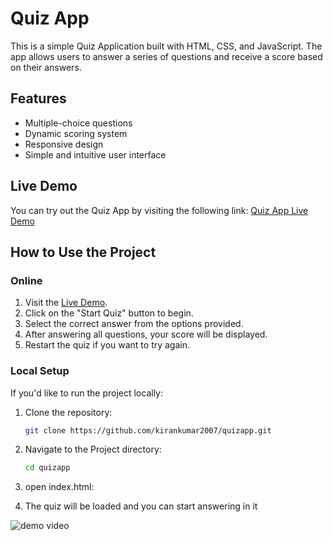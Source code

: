 # Quiz App

This is a simple Quiz Application built with HTML, CSS, and JavaScript. The app allows users to answer a series of questions and receive a score based on their answers.

## Features

- Multiple-choice questions
- Dynamic scoring system
- Responsive design
- Simple and intuitive user interface

## Live Demo

You can try out the Quiz App by visiting the following link:
[Quiz App Live Demo](https://kirankumar2007.github.io/Maze-Game/)

## How to Use the Project

### Online

1. Visit the [Live Demo](https://kirankumar2007.github.io/Maze-Game/).
2. Click on the "Start Quiz" button to begin.
3. Select the correct answer from the options provided.
4. After answering all questions, your score will be displayed.
5. Restart the quiz if you want to try again.

### Local Setup

If you'd like to run the project locally:

1. Clone the repository:
   ```bash
   git clone https://github.com/kirankumar2007/quizapp.git

2. Navigate to the Project directory:
   ```bash
   cd quizapp
3. open index.html:

4. The quiz will be loaded and you can start answering in it

![demo video](https://drive.google.com/file/d/1QSnRR0WyO5dvLzfhhCZ72wIH4zKugHmn/view?usp=drive_link)